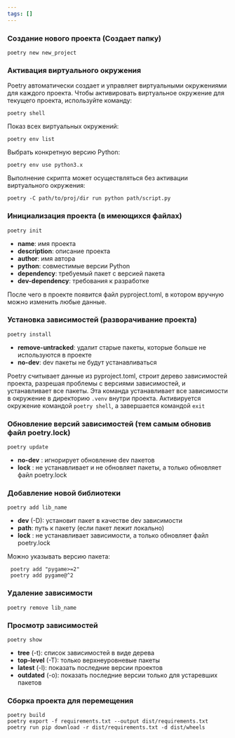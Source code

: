```yaml
---
tags: []
---
```

### **Создание нового проекта (Создает папку)**
```
poetry new new_project
```
### **Активация виртуального окружения**
Poetry автоматически создает и управляет виртуальными окружениями для каждого проекта. Чтобы активировать виртуальное окружение для текущего проекта, используйте команду:
```
poetry shell
```
Показ всех виртуальных окружений:
```
poetry env list
```
Выбрать конкретную версию Python:
```
poetry env use python3.x
```
Выполнение скрипта может осуществляться без активации виртуального окружения:
```
poetry -C path/to/proj/dir run python path/script.py
```
### **Инициализация проекта (в имеющихся файлах)**
```
poetry init
```
- **name**: имя проекта
- **description**: описание проекта
- **author**: имя автора
- **python**: совместимые версии Python
- **dependency**: требуемый пакет с версией пакета
- **dev-dependency**: требования к разработке

После чего в проекте появится файл pyproject.toml, в котором вручную можно изменить любые данные.
### **Установка зависимостей (разворачивание проекта)**
```
poetry install
```
- **remove-untracked**: удалит старые пакеты, которые больше не используются в проекте
- **no-dev**: dev пакеты не будут устанавливаться

Poetry считывает данные из pyproject.toml, строит дерево зависимостей проекта, разрешая проблемы с версиями зависимостей, и устанавливает все пакеты.
Эта команда устанавливает все зависимости в окружение в директорию `.venv` внутри проекта. Активируется окружение командой `poetry shell`, а завершается командой `exit`
### **Обновление версий зависимостей (тем самым обновив файл poetry.lock)** 
```
poetry update
```
- **no-dev** : игнорирует обновление dev пакетов
- **lock** : не устанавливает и не обновляет пакеты, а только обновляет файл poetry.lock
### **Добавление новой библиотеки**
```
poetry add lib_name
```
- **dev** (-D): установит пакет в качестве dev зависимости
- **path**: путь к пакету (если пакет лежит локально)
- **lock** : не устанавливает зависимости, а только обновляет файл poetry.lock

Можно указывать версию пакета:
```
 poetry add "pygame>=2" 
 poetry add pygame@^2
```
### Удаление зависимости
```
poetry remove lib_name
```
### Просмотр зависимостей
```
poetry show
```
- **tree** (-t): список зависимостей в виде дерева
- **top-level** (-T): только верхнеуровневые пакеты
- **latest** (-l): показать последние версии проектов
- **outdated** (-o): показать последние версии только для устаревших пакетов
### Сборка проекта для перемещения
```
poetry build
poetry export -f requirements.txt --output dist/requirements.txt
poetry run pip download -r dist/requirements.txt -d dist/wheels
```
